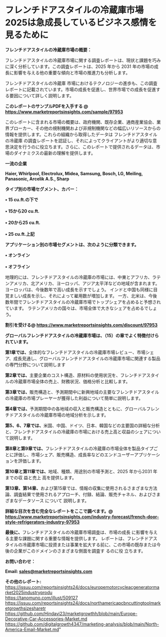 # フレンチドアスタイルの冷蔵庫市場2025は急成長しているビジネス感情を見るために

<strong><b>フレンチドアスタイルの冷蔵庫市場の概要：</b></strong>

フレンチドアスタイルの冷蔵庫市場に関する調査レポートは、現状と課題を巧みに深く分析しています。この調査レポートは、2025 年から 2031 年の市場の成長に影響を与える他の重要な傾向と市場の推進力も分析します。

フレンチドアスタイルの冷蔵庫 市場におけるテクノロジーの進歩も、この調査レポートに記載されています。市場の成長を促進し、世界市場での成長を促進する要因について詳しく説明します。

<strong>このレポートのサンプルPDFを入手する @ <a href=https://www.marketreportsinsights.com/sample/97953>https://www.marketreportsinsights.com/sample/97953</a></strong>

このレポートに含まれる市場の概要は、政府機関、既存企業、通商産業協会、業界ブローカー、その他の規制機関および非規制機関などの幅広いリソースからの情報を提供します。これらの組織から取得したデータは フレンチドアスタイルの冷蔵庫 の調査レポートを認証し、それによってクライアントがより適切な意思決定を行うのに役立ちます。さらに、このレポートで提供されるデータは、市場のダイナミクスの最新の理解を提供します。

<strong>一流の企業</strong>

<strong><b>Haier, Whirlpool, Electrolux, Midea, Samsung, Bosch, LG, Meiling, Panasonic, Arcelik A.S., Sharp</b></strong>

<strong><b>タイプ別の市場セグメント、カバー：</b></strong>

<strong>• 15 cu.ft.の下で<br><br>• 15から20 cu.ft.<br><br>• 20から25 cu.ft.<br><br>• 25 cu.ft.上記</strong>

<strong><b>アプリケーション別の市場セグメントは、次のように分類できます。</b></strong>

<strong>• オンライン<br><br>• オフライン</strong>

 地理的には、フレンチドアスタイルの冷蔵庫の市場には、中東とアフリカ、ラテンアメリカ、北アメリカ、ヨーロッパ、アジア太平洋などの地域が含まれます。 ヨーロッパは、今後数年で高い成長を示すでしょう。 インドと中国も同様に目覚ましい成長を示し、それによって雇用数が増加します。 一方、北米は、今後数年間でフレンチドアスタイルの冷蔵庫市場でトップシェアを占めると予想されています。 ラテンアメリカの国々は、市場全体で大きなシェアを占めるでしょう。

<strong>割引を受ける@ <a href=https://www.marketreportsinsights.com/discount/97953>https://www.marketreportsinsights.com/discount/97953</a></strong>

<strong><b>グローバルフレンチドアスタイルの冷蔵庫市場は、（15）の章でよく特徴付けられています。</b></strong>

<strong><b>第</b></strong><strong><b>1章では、</b></strong>全体的なフレンチドアスタイルの冷蔵庫市場レビュー、市場シェア、成長見通し、グローバルフレンチドアスタイルの冷蔵庫市場に関連する製品の専門分野について説明します

<strong><b>第2章では、</b></strong>主要企業のコスト構造、原材料の使用状況を、フレンチドアスタイルの冷蔵庫市場全体の売上、財務状況、価格分析と比較します。

<strong><b>第3章では、</b></strong>販売構造と、予測期間中に新興地域の主要なフレンチドアスタイルの冷蔵庫の市場プレーヤーが獲得した利益について簡単に説明します。

<strong><b>第4章では、</b></strong>予測期間中の各地域の収入と販売構造とともに、グローバルフレンチドアスタイルの冷蔵庫市場の地域分析を示します。

<strong><b>第5、6、7章では、</b></strong>米国、中国、ドイツ、日本、韓国などの主要国の詳細な分析と、フレンチドアスタイルの冷蔵庫の市場における売上高と収益のシェアについて説明します。

<strong><b>第8章と第9章では、</b></strong>フレンチドアスタイルの冷蔵庫の市場全体を製品タイプごとに評価し、市場シェア、販売構造、成長率などのエンドユーザーアプリケーションを評価します。

<strong><b>第10章と第11章では、</b></strong>地域、種類、用途別の市場予測と、2025 年から2031 年までの収 益と売上 高を提供します。

<strong><b>第13章、第14章、</b></strong>および第15章では、情報の収集に使用されるさまざまな方法論、調査結果で使用されるアプローチ、付録、結論、販売チャネル、およびさまざまなデータソース について 説明します。

<strong>詳細な目次を含む完全なレポートをここで調べます。@ <a href=https://www.marketreportsinsights.com/industry-forecast/french-door-style-refrigerators-industry-97953>https://www.marketreportsinsights.com/industry-forecast/french-door-style-refrigerators-industry-97953</a></strong>

<strong><b>最後に、</b></strong>フレンチドアスタイルの冷蔵庫市場調査は、市場の成長 に影響を</a>与える主要な課題に関する重要な情報を提供します。 レポートは、フレンチドアスタイルの冷蔵庫市場に投資または事業を拡大する前に、この市場の既存または今後の企業がこのドメインのさまざまな側面を調査す るのに役 立ちます。

<strong><b>お問い合わせ：</b></strong>

<strong>Email: </strong><a href=mailto:sales@marketreportsinsights.com><strong>sales@marketreportsinsights.com</strong></a>

<strong>その他のレポート:</strong>
<br>
<a href=https://issuu.com/reportsinsights24/docs/europemotorcycleacgeneratormarket2025industryprodu>https://issuu.com/reportsinsights24/docs/europemotorcycleacgeneratormarket2025industryprodu</a>
<br>
<a href=https://tanomuno.com/illust/509127>https://tanomuno.com/illust/509127</a>
<br>
<a href=https://issuu.com/reportsinsights24/docs/northamericapcbncuttingtoolmarketgrowthsizesharetr>https://issuu.com/reportsinsights24/docs/northamericapcbncuttingtoolmarketgrowthsizesharetr</a>
<br>
<a href=https://github.com/Hindavi23/marketgrowthh/blob/main/Europe-Decorative-Car-Accessories-Market.md>https://github.com/Hindavi23/marketgrowthh/blob/main/Europe-Decorative-Car-Accessories-Market.md</a>
<br>
<a href=https://github.com/digitalgrowth4347/marketing-analysis/blob/main/North-America-Email-Market.md>https://github.com/digitalgrowth4347/marketing-analysis/blob/main/North-America-Email-Market.md</a>"

